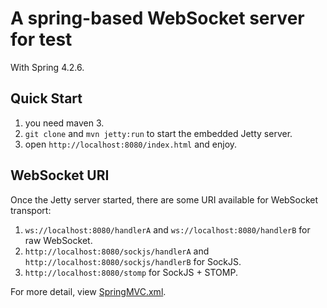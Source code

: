 # A spring-based WebSocket server for test

With Spring 4.2.6.

## Quick Start

1. you need maven 3.
2. `git clone` and `mvn jetty:run` to start the embedded Jetty server.
3. open `http://localhost:8080/index.html` and enjoy.

## WebSocket URI

Once the Jetty server started, there are some URI available for WebSocket transport:

1. `ws://localhost:8080/handlerA` and `ws://localhost:8080/handlerB` for raw WebSocket.
2. `http://localhost:8080/sockjs/handlerA` and `http://localhost:8080/sockjs/handlerB` for SockJS.
3. `http://localhost:8080/stomp` for SockJS + STOMP.

For more detail, view [SpringMVC.xml](src/main/resources/springMVC.xml).
